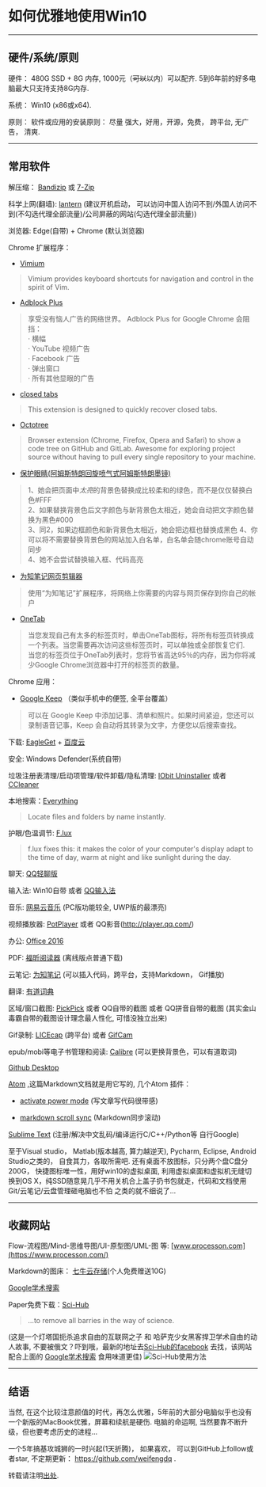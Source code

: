 # 如何优雅地使用Win10

---

## 硬件/系统/原则
硬件： 480G SSD + 8G 内存, 1000元（~~可以~~以内）可以配齐. 5到6年前的好多电脑最大只支持支持8G内存.

系统： Win10 (x86或x64).

原则： 软件或应用的安装原则： 尽量 强大，好用，开源，免费， 跨平台, 无广告， 清爽.

---

## 常用软件
解压缩： [Bandizip](https://www.bandisoft.com/bandizip/cn/) 或 [7-Zip](http://www.7-zip.org/download.html)

科学上网(翻墙): [lantern](https://github.com/getlantern/lantern) (建议开机启动， 可以访问中国人访问不到/外国人访问不到(不勾选代理全部流量)/公司屏蔽的网站(勾选代理全部流量))  

浏览器: Edge(自带) + Chrome (默认浏览器)   

Chrome 扩展程序：
- [Vimium](https://chrome.google.com/webstore/detail/vimium/dbepggeogbaibhgnhhndojpepiihcmeb)  

>  Vimium provides keyboard shortcuts for navigation and control in the spirit of Vim.  

- [Adblock Plus](https://chrome.google.com/webstore/detail/adblock-plus/cfhdojbkjhnklbpkdaibdccddilifddb)  

> 享受没有恼人广告的网络世界。
Adblock Plus for Google Chrome 会阻挡：  
· 横幅  
· YouTube 视频广告  
· Facebook 广告  
· 弹出窗口   
· 所有其他显眼的广告  

- [closed tabs](https://chrome.google.com/webstore/detail/closed-tabs/eonffnnfmbfnmjpaiigdclmfelolemah)  

> This extension is designed to quickly recover closed tabs.  

- [Octotree](https://chrome.google.com/webstore/detail/octotree/bkhaagjahfmjljalopjnoealnfndnagc)  

> Browser extension (Chrome, Firefox, Opera and Safari) to show a code tree on GitHub and GitLab. Awesome for exploring project source without having to pull every single repository to your machine.  

- [保护眼睛(阿姆斯特朗回旋喷气式阿姆斯特朗墨镜)](https://chrome.google.com/webstore/detail/%E4%BF%9D%E6%8A%A4%E7%9C%BC%E7%9D%9B/fgadnbmmolnmbkbklpaojbogcopipopl)  

> 1、她会把页面中*太亮*的背景色替换成比较柔和的绿色，而不是仅仅替换白色#FFF  
2、如果替换背景色后文字颜色与新背景色太相近，她会自动把文字颜色替换为黑色#000  
3、同2，如果边框颜色和新背景色太相近，她会把边框也替换成黑色
4、你可以将不需要替换背景色的网站加入白名单，白名单会随chrome账号自动同步  
4、她不会尝试替换输入框、代码高亮  

- [为知笔记网页剪辑器](https://chrome.google.com/webstore/detail/wiznote-web-clipper/jfanfpmalehkemdiiebjljddhgojhfab)  

> 使用“为知笔记”扩展程序，将网络上你需要的内容与网页保存到你自己的帐户  

- [OneTab](https://chrome.google.com/webstore/detail/onetab/chphlpgkkbolifaimnlloiipkdnihall)  

> 当您发现自己有太多的标签页时，单击OneTab图标，将所有标签页转换成一个列表。当您需要再次访问这些标签页时，可以单独或全部恢复它们.  
当您的标签页位于OneTab列表时，您将节省高达95％的内存，因为你将减少Google Chrome浏览器中打开的标签页的数量。  

Chrome 应用：  

- [Google Keep](https://chrome.google.com/webstore/detail/google-keep-notes-and-lis/hmjkmjkepdijhoojdojkdfohbdgmmhki?utm_source=chrome-ntp-icon) （类似手机中的便签, 全平台覆盖）  

> 可以在 Google Keep 中添加记事、清单和照片。如果时间紧迫，您还可以录制语音记事，Keep 会自动将其转录为文字，方便您以后搜索查找。

下载: [EagleGet](http://www.eagleget.com/download/) + [百度云](https://pan.baidu.com/download)  

安全: Windows Defender(系统自带)  

垃圾注册表清理/启动项管理/软件卸载/隐私清理: [IObit Uninstaller](http://www.iobit.com/en/advanceduninstaller.php) 或者 [CCleaner](https://www.piriform.com/ccleaner/download)

本地搜索：[Everything](https://www.voidtools.com/)  

> Locate files and folders by name instantly.

护眼/色温调节: [F.lux](https://justgetflux.com/)  

> f.lux fixes this: it makes the color of your computer's display adapt to the time of day, warm at night and like sunlight during the day.

聊天: [QQ轻聊版](http://im.qq.com/lightqq/)

输入法: Win10自带 或者 [QQ输入法](http://qq.pinyin.cn/)   

音乐: [网易云音乐](http://music.163.com/) (PC版功能较全, UWP版的最漂亮)  

视频播放器: [PotPlayer](https://potplayer.daum.net/) 或者 QQ影音(http://player.qq.com/)  

办公: [Office 2016](http://jingyan.baidu.com/article/90895e0fccf91c64ec6b0b00.html)　

PDF: [福昕阅读器](http://www.foxitsoftware.cn/products/reader/) (离线版点普通下载)

云笔记: [为知笔记](http://www.wiz.cn/download.html) (可以插入代码，跨平台，支持Markdown， Gif播放)

翻译: [有道词典](http://dict.youdao.com/)

区域/窗口截图: [PickPick](http://ngwin.com/picpick) 或者 QQ自带的截图 或者 QQ拼音自带的截图 (其实金山毒霸自带的截图设计理念最人性化, 可惜没独立出来)  

Gif录制: [LICEcap](http://www.cockos.com/licecap/) (跨平台) 或者 [GifCam](http://blog.bahraniapps.com/gifcam/)

epub/mobi等电子书管理和阅读: [Calibre](https://calibre-ebook.com/) (可以更换背景色，可以有道取词)

[Github Desktop](https://desktop.github.com/)  

[Atom](https://atom.io/) ,这篇Markdown文档就是用它写的, 几个Atom 插件：
- [activate power mode](https://github.com/JoelBesada/activate-power-mode) (写文章写代码很带感)    

- [markdown scroll sync](https://github.com/mark-hahn/markdown-scroll-sync) (Markdown同步滚动)  


[Sublime Text](https://www.sublimetext.com/) (注册/解决中文乱码/编译运行C/C++/Python等 自行Google)

至于Visual studio， Matlab(版本越高, 算力越逆天), Pycharm, Eclipse, Android Studio之类的， 自食其力，各取所需吧. 还有桌面不放图标，只分两个盘C盘分200G， 快捷图标唯一性，用好win10的虚拟桌面, 利用虚拟桌面和虚拟机无缝切换到OS X，纯SSD随意晃几乎不用关机合上盖子扔书包就走，代码和文档使用Git/云笔记/云盘管理砸电脑也不怕 之类的就不细说了...

---

## 收藏网站
Flow-流程图/Mind-思维导图/UI-原型图/UML-图 等: [www.processon.com](https://www.processon.com/)  

Markdown的图床： [七牛云存储](http://www.qiniu.com/)(个人免费赠送10G)  

[Google学术搜索](https://scholar.google.com.sg/schhp?hl=zh-CN)  

Paper免费下载：[Sci-Hub](http://sci-hub.cc/)   
  
> ...to remove all barries in the way of science.  

(这是一个灯塔国扼杀追求自由的互联网之子 和 哈萨克少女黑客捍卫学术自由的动人故事, 不要被俄文？吓到哦，最新的地址去[Sci-Hub的facebook](https://www.facebook.com/sci.hub.org) 去找，该网站配合上面的 [Google学术搜索](https://scholar.google.com.sg/schhp?hl=zh-CN) 食用味道更佳)
![Sci-Hub使用方法](http://7xtauc.com2.z0.glb.clouddn.com/PaperDownload.png)  

---

## 结语  
当然, 在这个比较注意颜值的时代，再怎么优雅，5年前的大部分电脑似乎也没有一个新版的MacBook优雅，屏幕和续航是硬伤. 电脑的命运啊, 当然要靠不断升级，但也要考虑历史的进程...

一个5年搞基攻城狮的一时兴起(1天折腾)， 如果喜欢， 可以到GitHub上follow或者star, 不定期更新： https://github.com/weifengdq .  

转载请注明[出处](https://github.com/weifengdq/MarkdownNotes/blob/master/%E5%A6%82%E4%BD%95%E4%BC%98%E9%9B%85%E7%9A%84%E4%BD%BF%E7%94%A8Win10.md).  
